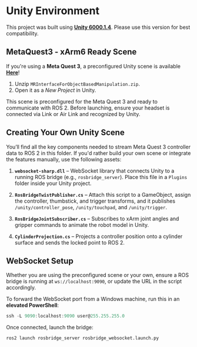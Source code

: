 # Unity Environment

This project was built using **[Unity 6000.1.4](https://unity.com/releases/editor/whats-new/6000.1.4)**. Please use this version for best compatibility.

## MetaQuest3 - xArm6 Ready Scene

If you're using a **Meta Quest 3**, a preconfigured Unity scene is available **[Here](https://drive.google.com/drive/folders/1r1TNFW372G5PVKYh7jwA6eGltpLQNAVy?usp=drive_link)**!

1. Unzip `MRInterfaceForObjectBasedManipulation.zip`.
2. Open it as a *New Project* in Unity.

This scene is preconfigured for the Meta Quest 3 and ready to communicate with ROS 2.
Before launching, ensure your headset is connected via Link or Air Link and recognized by Unity.

## Creating Your Own Unity Scene

You’ll find all the key components needed to stream Meta Quest 3 controller data to ROS 2 in this folder. If you'd rather build your own scene or integrate the features manually, use the following assets:

1. **`websocket-sharp.dll`** – WebSocket library that connects Unity to a running ROS bridge (e.g., `rosbridge_server`).
   Place this file in a `Plugins` folder inside your Unity project.

2. **`RosBridgeTwistPublisher.cs`** – Attach this script to a GameObject, assign the controller, thumbstick, and trigger transforms, and it publishes `/unity/controller_pose`, `/unity/touchpad`, and `/unity/trigger`.

3. **`RosBridgeJointSubscriber.cs`** – Subscribes to xArm joint angles and gripper commands to animate the robot model in Unity.

4. **`CylinderProjection.cs`** – Projects a controller position onto a cylinder surface and sends the locked point to ROS 2.

## WebSocket Setup

Whether you are using the preconfigured scene or your own, ensure a ROS bridge is running at `ws://localhost:9090`, or update the URL in the script accordingly.

To forward the WebSocket port from a Windows machine, run this in an **elevated PowerShell**:

```powershell
ssh -L 9090:localhost:9090 user@255.255.255.0
```

Once connected, launch the bridge:

```bash
ros2 launch rosbridge_server rosbridge_websocket.launch.py
```

